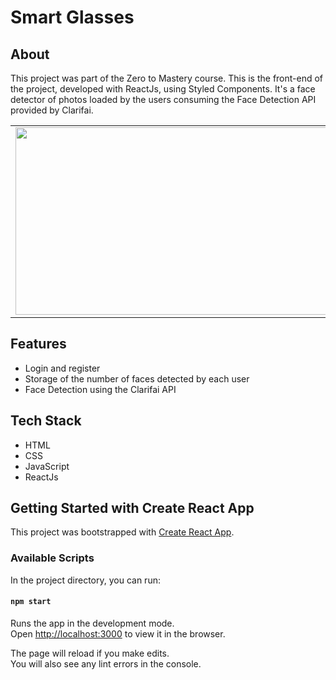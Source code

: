 # Smart Glasses

## About
This project was part of the Zero to Mastery course. This is the front-end of the project, developed with ReactJs, using Styled Components. It's a face detector of photos loaded by the users consuming the Face Detection API provided by Clarifai.

|||
|------------|-------------|
|<img src="https://github.com/TauDuque/smart-glasses-front-end/blob/master/glasses1.gif" height="300px" width="1420px" />|<img src="https://github.com/TauDuque/smart-glasses-front-end/blob/master/glasses2.gif" height="300px" width="1420px" /> |                                                                    

## Features 
<ul>
  <li>Login and register
    <li>Storage of the number of faces detected by each user
      <li>Face Detection using the Clarifai API
</ul>

## Tech Stack
<ul>
  <li>HTML
    <li>CSS
      <li>JavaScript
        <li>ReactJs
</ul>          


## Getting Started with Create React App

This project was bootstrapped with [Create React App](https://github.com/facebook/create-react-app).

### Available Scripts

In the project directory, you can run:

#### `npm start`

Runs the app in the development mode.\
Open [http://localhost:3000](http://localhost:3000) to view it in the browser.

The page will reload if you make edits.\
You will also see any lint errors in the console.

